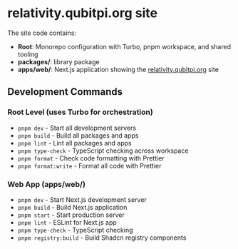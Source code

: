 relativity.qubitpi.org site
===========================

The site code contains:

- **Root**: Monorepo configuration with Turbo, pnpm workspace, and shared tooling
- **packages/**: library package
- **apps/web/**: Next.js application showing the [relativity.qubitpi.org]() site

Development Commands
--------------------

### Root Level (uses Turbo for orchestration)

- `pnpm dev` - Start all development servers
- `pnpm build` - Build all packages and apps
- `pnpm lint` - Lint all packages and apps
- `pnpm type-check` - TypeScript checking across workspace
- `pnpm format` - Check code formatting with Prettier
- `pnpm format:write` - Format all code with Prettier

### Web App (apps/web/)

- `pnpm dev` - Start Next.js development server
- `pnpm build` - Build Next.js application
- `pnpm start` - Start production server
- `pnpm lint` - ESLint for Next.js app
- `pnpm type-check` - TypeScript checking
- `pnpm registry:build` - Build Shadcn registry components
